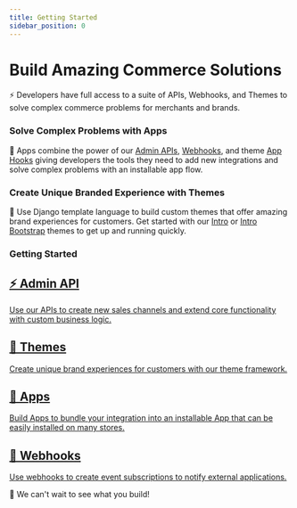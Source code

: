 ```yaml
---
title: Getting Started
sidebar_position: 0
---
```


# Build Amazing Commerce Solutions

⚡️ Developers have full access to a suite of APIs, Webhooks, and Themes to solve complex commerce problems for merchants and brands.

### Solve Complex Problems with Apps

🚀 Apps combine the power of our [Admin APIs](/api/admin/index.md), [Webhooks](/webhooks.md), and theme [App Hooks](/apps/snippets.md#locations) giving developers the tools they need to add new integrations and solve complex problems with an installable app flow.

### Create Unique Branded Experience with Themes

🎯 Use Django template language to build custom themes that offer amazing brand experiences for customers. Get started with our [Intro](https://github.com/29next/intro) or [Intro Bootstrap](https://github.com/29next/intro-bootstrap) themes to get up and running quickly.


### Getting Started

<section class="row">
    <article class="col col--6 margin-bottom--lg">
        <a class="card padding--lg cardContainer_node_modules-@docusaurus-theme-classic-lib-theme-DocCard-styles-module" href="/docs/api/admin/">
        <h2 class="text--truncate cardTitle_node_modules-@docusaurus-theme-classic-lib-theme-DocCard-styles-module" title="Admin API">⚡️ Admin API</h2>
        <p class="text--truncate cardDescription_node_modules-@docusaurus-theme-classic-lib-theme-DocCard-styles-module">Use our APIs to create new sales channels and extend core functionality with custom business logic.</p>
        </a>
    </article>
    <article class="col col--6 margin-bottom--lg">
        <a class="card padding--lg cardContainer_node_modules-@docusaurus-theme-classic-lib-theme-DocCard-styles-module" href="/docs/themes/">
        <h2 class="text--truncate cardTitle_node_modules-@docusaurus-theme-classic-lib-theme-DocCard-styles-module" title="Admin API">🎯 Themes</h2>
        <p class="text--truncate cardDescription_node_modules-@docusaurus-theme-classic-lib-theme-DocCard-styles-module">Create unique brand experiences for customers with our theme framework.</p>
        </a>
    </article>
    <article class="col col--6 margin-bottom--lg">
        <a class="card padding--lg cardContainer_node_modules-@docusaurus-theme-classic-lib-theme-DocCard-styles-module" href="/docs/apps/">
        <h2 class="text--truncate cardTitle_node_modules-@docusaurus-theme-classic-lib-theme-DocCard-styles-module" title="Admin API">🚀 Apps</h2>
        <p class="text--truncate cardDescription_node_modules-@docusaurus-theme-classic-lib-theme-DocCard-styles-module">Build Apps to bundle your integration into an installable App that can be easily installed on many stores.</p>
        </a>
    </article>
    <article class="col col--6 margin-bottom--lg">
        <a class="card padding--lg cardContainer_node_modules-@docusaurus-theme-classic-lib-theme-DocCard-styles-module" href="/docs/webhooks/">
        <h2 class="text--truncate cardTitle_node_modules-@docusaurus-theme-classic-lib-theme-DocCard-styles-module" title="Admin API">🔗 Webhooks</h2>
        <p class="text--truncate cardDescription_node_modules-@docusaurus-theme-classic-lib-theme-DocCard-styles-module">Use webhooks to create event subscriptions to notify external applications.</p>
        </a>
    </article>
</section>


💪 We can't wait to see what you build!
